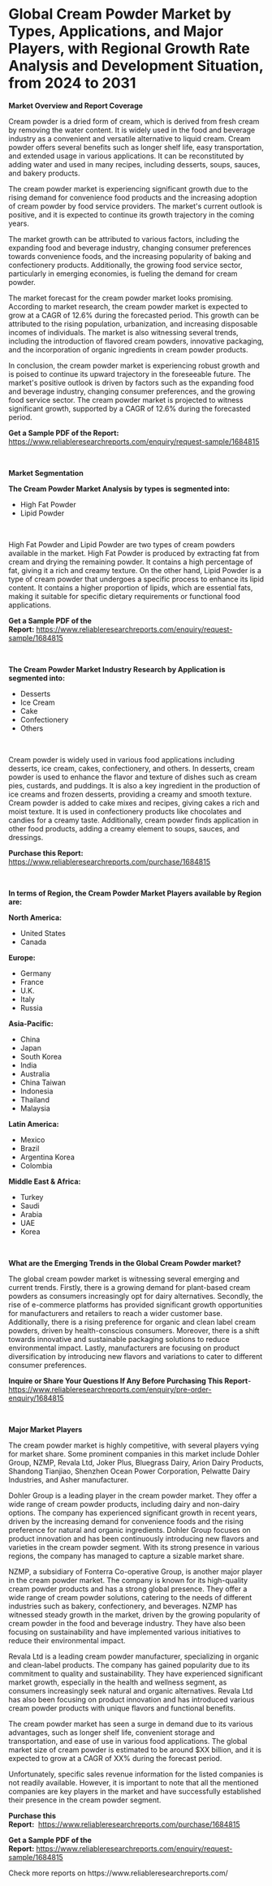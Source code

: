 <p><h1>Global Cream Powder Market by Types, Applications, and Major Players, with Regional Growth Rate Analysis and Development Situation, from 2024 to 2031</h1></p><p><strong>Market Overview and Report Coverage</strong></p>
<p><p>Cream powder is a dried form of cream, which is derived from fresh cream by removing the water content. It is widely used in the food and beverage industry as a convenient and versatile alternative to liquid cream. Cream powder offers several benefits such as longer shelf life, easy transportation, and extended usage in various applications. It can be reconstituted by adding water and used in many recipes, including desserts, soups, sauces, and bakery products.</p><p>The cream powder market is experiencing significant growth due to the rising demand for convenience food products and the increasing adoption of cream powder by food service providers. The market's current outlook is positive, and it is expected to continue its growth trajectory in the coming years.</p><p>The market growth can be attributed to various factors, including the expanding food and beverage industry, changing consumer preferences towards convenience foods, and the increasing popularity of baking and confectionery products. Additionally, the growing food service sector, particularly in emerging economies, is fueling the demand for cream powder.</p><p>The market forecast for the cream powder market looks promising. According to market research, the cream powder market is expected to grow at a CAGR of 12.6% during the forecasted period. This growth can be attributed to the rising population, urbanization, and increasing disposable incomes of individuals. The market is also witnessing several trends, including the introduction of flavored cream powders, innovative packaging, and the incorporation of organic ingredients in cream powder products.</p><p>In conclusion, the cream powder market is experiencing robust growth and is poised to continue its upward trajectory in the foreseeable future. The market's positive outlook is driven by factors such as the expanding food and beverage industry, changing consumer preferences, and the growing food service sector. The cream powder market is projected to witness significant growth, supported by a CAGR of 12.6% during the forecasted period.</p></p>
<p><strong>Get a Sample PDF of the Report:</strong> <a href="https://www.reliableresearchreports.com/enquiry/request-sample/1684815">https://www.reliableresearchreports.com/enquiry/request-sample/1684815</a></p>
<p>&nbsp;</p>
<p><strong>Market Segmentation</strong></p>
<p><strong>The Cream Powder Market Analysis by types is segmented into:</strong></p>
<p><ul><li>High Fat Powder</li><li>Lipid Powder</li></ul></p>
<p>&nbsp;</p>
<p><p>High Fat Powder and Lipid Powder are two types of cream powders available in the market. High Fat Powder is produced by extracting fat from cream and drying the remaining powder. It contains a high percentage of fat, giving it a rich and creamy texture. On the other hand, Lipid Powder is a type of cream powder that undergoes a specific process to enhance its lipid content. It contains a higher proportion of lipids, which are essential fats, making it suitable for specific dietary requirements or functional food applications.</p></p>
<p><strong>Get a Sample PDF of the Report:</strong>&nbsp;<a href="https://www.reliableresearchreports.com/enquiry/request-sample/1684815">https://www.reliableresearchreports.com/enquiry/request-sample/1684815</a></p>
<p>&nbsp;</p>
<p><strong>The Cream Powder Market Industry Research by Application is segmented into:</strong></p>
<p><ul><li>Desserts</li><li>Ice Cream</li><li>Cake</li><li>Confectionery</li><li>Others</li></ul></p>
<p>&nbsp;</p>
<p><p>Cream powder is widely used in various food applications including desserts, ice cream, cakes, confectionery, and others. In desserts, cream powder is used to enhance the flavor and texture of dishes such as cream pies, custards, and puddings. It is also a key ingredient in the production of ice creams and frozen desserts, providing a creamy and smooth texture. Cream powder is added to cake mixes and recipes, giving cakes a rich and moist texture. It is used in confectionery products like chocolates and candies for a creamy taste. Additionally, cream powder finds application in other food products, adding a creamy element to soups, sauces, and dressings.</p></p>
<p><strong>Purchase this Report:</strong>&nbsp; <a href="https://www.reliableresearchreports.com/purchase/1684815">https://www.reliableresearchreports.com/purchase/1684815</a></p>
<p>&nbsp;</p>
<p><strong>In terms of Region, the Cream Powder Market Players available by Region are:</strong></p>
<p>
    <p> <strong> North America: </strong>
        <ul>
            <li>United States</li>
            <li>Canada</li>
        </ul>
        </p> 
    <p> <strong> Europe: </strong>
        <ul>
            <li>Germany</li>
            <li>France</li>
            <li>U.K.</li>
            <li>Italy</li>
            <li>Russia</li>
        </ul>
        </p> 
    <p> <strong> Asia-Pacific: </strong>
        <ul>
            <li>China</li>
            <li>Japan</li>
            <li>South Korea</li>
            <li>India</li>
            <li>Australia</li>
            <li>China Taiwan</li>
            <li>Indonesia</li>
            <li>Thailand</li>
            <li>Malaysia</li>
        </ul>
        </p> 
    <p> <strong> Latin America: </strong>
        <ul>
            <li>Mexico</li>
            <li>Brazil</li>
            <li>Argentina Korea</li>
            <li>Colombia</li>
        </ul>
        </p> 
    <p> <strong> Middle East & Africa: </strong>
        <ul>
            <li>Turkey</li>
            <li>Saudi</li>
            <li>Arabia</li>
            <li>UAE</li>
            <li>Korea</li>
        </ul>
    </p>
    </p>
<p>&nbsp;</p>
<p><strong>What are the Emerging Trends in the Global Cream Powder market?</strong></p>
<p><p>The global cream powder market is witnessing several emerging and current trends. Firstly, there is a growing demand for plant-based cream powders as consumers increasingly opt for dairy alternatives. Secondly, the rise of e-commerce platforms has provided significant growth opportunities for manufacturers and retailers to reach a wider customer base. Additionally, there is a rising preference for organic and clean label cream powders, driven by health-conscious consumers. Moreover, there is a shift towards innovative and sustainable packaging solutions to reduce environmental impact. Lastly, manufacturers are focusing on product diversification by introducing new flavors and variations to cater to different consumer preferences.</p></p>
<p><strong>Inquire or Share Your Questions If Any Before Purchasing This Report</strong>- <a href="https://www.reliableresearchreports.com/enquiry/pre-order-enquiry/1684815">https://www.reliableresearchreports.com/enquiry/pre-order-enquiry/1684815</a></p>
<p>&nbsp;</p>
<p><strong>Major Market Players</strong></p>
<p><p>The cream powder market is highly competitive, with several players vying for market share. Some prominent companies in this market include Dohler Group, NZMP, Revala Ltd, Joker Plus, Bluegrass Dairy, Arion Dairy Products, Shandong Tianjiao, Shenzhen Ocean Power Corporation, Pelwatte Dairy Industries, and Asher manufacturer.</p><p>Dohler Group is a leading player in the cream powder market. They offer a wide range of cream powder products, including dairy and non-dairy options. The company has experienced significant growth in recent years, driven by the increasing demand for convenience foods and the rising preference for natural and organic ingredients. Dohler Group focuses on product innovation and has been continuously introducing new flavors and varieties in the cream powder segment. With its strong presence in various regions, the company has managed to capture a sizable market share.</p><p>NZMP, a subsidiary of Fonterra Co-operative Group, is another major player in the cream powder market. The company is known for its high-quality cream powder products and has a strong global presence. They offer a wide range of cream powder solutions, catering to the needs of different industries such as bakery, confectionery, and beverages. NZMP has witnessed steady growth in the market, driven by the growing popularity of cream powder in the food and beverage industry. They have also been focusing on sustainability and have implemented various initiatives to reduce their environmental impact.</p><p>Revala Ltd is a leading cream powder manufacturer, specializing in organic and clean-label products. The company has gained popularity due to its commitment to quality and sustainability. They have experienced significant market growth, especially in the health and wellness segment, as consumers increasingly seek natural and organic alternatives. Revala Ltd has also been focusing on product innovation and has introduced various cream powder products with unique flavors and functional benefits.</p><p>The cream powder market has seen a surge in demand due to its various advantages, such as longer shelf life, convenient storage and transportation, and ease of use in various food applications. The global market size of cream powder is estimated to be around $XX billion, and it is expected to grow at a CAGR of XX% during the forecast period.</p><p>Unfortunately, specific sales revenue information for the listed companies is not readily available. However, it is important to note that all the mentioned companies are key players in the market and have successfully established their presence in the cream powder segment.</p></p>
<p><strong>Purchase this Report:</strong>&nbsp;&nbsp;<a href="https://www.reliableresearchreports.com/purchase/1684815">https://www.reliableresearchreports.com/purchase/1684815</a></p>
<p></p>
<p><strong>Get a Sample PDF of the Report:</strong>&nbsp;<a href="https://www.reliableresearchreports.com/enquiry/request-sample/1684815">https://www.reliableresearchreports.com/enquiry/request-sample/1684815</a></p>
<p>Check more reports on https://www.reliableresearchreports.com/</p>